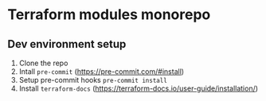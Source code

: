 # Terraform modules monorepo

## Dev environment setup

1. Clone the repo
2. Intall `pre-commit` (https://pre-commit.com/#install)
3. Setup pre-commit hooks `pre-commit install`
4. Install `terraform-docs` (https://terraform-docs.io/user-guide/installation/)
